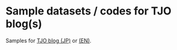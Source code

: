 # Sample datasets / codes for TJO blog(s)
Samples for <a href="https://tjo.hatenablog.com/">TJO blog (JP)</a> or <a href="https://tjo-en.hatenablog.com/">(EN)</a>.
